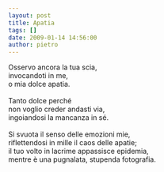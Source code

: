```yaml
---
layout: post
title: Apatia
tags: []
date: 2009-01-14 14:56:00
author: pietro
---
```

Osservo ancora la tua scia,<br/>invocandoti in me,<br/>o mia dolce apatia.<br/><br/>Tanto dolce perché<br/>non voglio creder andasti via,<br/>ingoiandosi la mancanza in sé.<br/><br/>Si svuota il senso delle emozioni mie,<br/>riflettendosi in mille il caos delle apatie;<br/>il tuo volto in lacrime appassisce epidemia,<br/>mentre è una pugnalata, stupenda fotografia.
